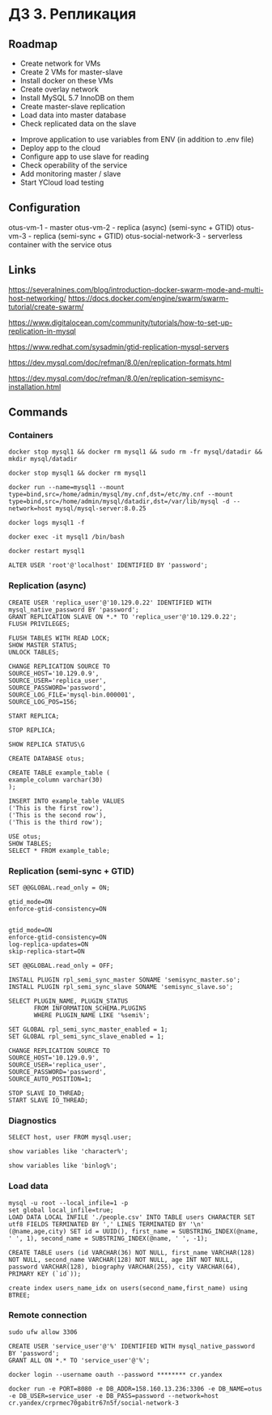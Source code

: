 # ДЗ 3. Репликация

## Roadmap

+ Create network for VMs
+ Create 2 VMs for master-slave
+ Install docker on these VMs
+ Create overlay network
+ Install MySQL 5.7 InnoDB on them
+ Create master-slave replication
+ Load data into master database
+ Check replicated data on the slave

- Improve application to use variables from ENV (in addition to .env file)
- Deploy app to the cloud
- Configure app to use slave for reading
- Check operability of the service
- Add monitoring master / slave
- Start YCloud load testing

## Configuration

otus-vm-1 - master
otus-vm-2 - replica (async) (semi-sync + GTID)
otus-vm-3 - replica (semi-sync + GTID)
otus-social-network-3 - serverless container with the service otus

## Links

https://severalnines.com/blog/introduction-docker-swarm-mode-and-multi-host-networking/
https://docs.docker.com/engine/swarm/swarm-tutorial/create-swarm/

https://www.digitalocean.com/community/tutorials/how-to-set-up-replication-in-mysql

https://www.redhat.com/sysadmin/gtid-replication-mysql-servers

https://dev.mysql.com/doc/refman/8.0/en/replication-formats.html

https://dev.mysql.com/doc/refman/8.0/en/replication-semisync-installation.html

## Commands

### Containers

```
docker stop mysql1 && docker rm mysql1 && sudo rm -fr mysql/datadir && mkdir mysql/datadir

docker stop mysql1 && docker rm mysql1

docker run --name=mysql1 --mount type=bind,src=/home/admin/mysql/my.cnf,dst=/etc/my.cnf --mount type=bind,src=/home/admin/mysql/datadir,dst=/var/lib/mysql -d --network=host mysql/mysql-server:8.0.25

docker logs mysql1 -f

docker exec -it mysql1 /bin/bash

docker restart mysql1

ALTER USER 'root'@'localhost' IDENTIFIED BY 'password';
```

### Replication (async)

```
CREATE USER 'replica_user'@'10.129.0.22' IDENTIFIED WITH mysql_native_password BY 'password';
GRANT REPLICATION SLAVE ON *.* TO 'replica_user'@'10.129.0.22';
FLUSH PRIVILEGES;

FLUSH TABLES WITH READ LOCK;
SHOW MASTER STATUS;
UNLOCK TABLES;

CHANGE REPLICATION SOURCE TO
SOURCE_HOST='10.129.0.9',
SOURCE_USER='replica_user',
SOURCE_PASSWORD='password',
SOURCE_LOG_FILE='mysql-bin.000001',
SOURCE_LOG_POS=156;

START REPLICA;

STOP REPLICA;

SHOW REPLICA STATUS\G

CREATE DATABASE otus;

CREATE TABLE example_table (
example_column varchar(30)
);

INSERT INTO example_table VALUES
('This is the first row'),
('This is the second row'),
('This is the third row');

USE otus;
SHOW TABLES;
SELECT * FROM example_table;
```

### Replication (semi-sync + GTID)

```
SET @@GLOBAL.read_only = ON;

gtid_mode=ON
enforce-gtid-consistency=ON


gtid_mode=ON
enforce-gtid-consistency=ON
log-replica-updates=ON
skip-replica-start=ON

SET @@GLOBAL.read_only = OFF;

INSTALL PLUGIN rpl_semi_sync_master SONAME 'semisync_master.so';
INSTALL PLUGIN rpl_semi_sync_slave SONAME 'semisync_slave.so';

SELECT PLUGIN_NAME, PLUGIN_STATUS
       FROM INFORMATION_SCHEMA.PLUGINS
       WHERE PLUGIN_NAME LIKE '%semi%';

SET GLOBAL rpl_semi_sync_master_enabled = 1;
SET GLOBAL rpl_semi_sync_slave_enabled = 1;

CHANGE REPLICATION SOURCE TO
SOURCE_HOST='10.129.0.9',
SOURCE_USER='replica_user',
SOURCE_PASSWORD='password',
SOURCE_AUTO_POSITION=1;

STOP SLAVE IO_THREAD;
START SLAVE IO_THREAD;
```

### Diagnostics

```
SELECT host, user FROM mysql.user;

show variables like 'character%';

show variables like 'binlog%';
```

### Load data

```
mysql -u root --local_infile=1 -p
set global local_infile=true;
LOAD DATA LOCAL INFILE './people.csv' INTO TABLE users CHARACTER SET utf8 FIELDS TERMINATED BY ',' LINES TERMINATED BY '\n' (@name,age,city) SET id = UUID(), first_name = SUBSTRING_INDEX(@name, ' ', 1), second_name = SUBSTRING_INDEX(@name, ' ', -1);

CREATE TABLE users (id VARCHAR(36) NOT NULL, first_name VARCHAR(128) NOT NULL, second_name VARCHAR(128) NOT NULL, age INT NOT NULL, password VARCHAR(128), biography VARCHAR(255), city VARCHAR(64), PRIMARY KEY (`id`));

create index users_name_idx on users(second_name,first_name) using BTREE;
```

### Remote connection

```
sudo ufw allow 3306

CREATE USER 'service_user'@'%' IDENTIFIED WITH mysql_native_password BY 'password';
GRANT ALL ON *.* TO 'service_user'@'%';

docker login --username oauth --password ******** cr.yandex

docker run -e PORT=8080 -e DB_ADDR=158.160.13.236:3306 -e DB_NAME=otus -e DB_USER=service_user -e DB_PASS=password --network=host cr.yandex/crprmec70gabitr67n5f/social-network-3
```
